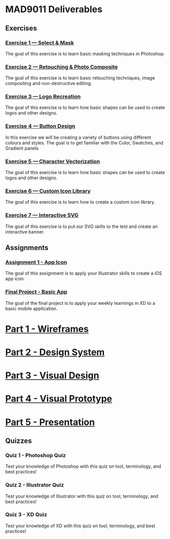 # MAD9011 Deliverables

## Exercises

### [Exercise 1 — Select & Mask](./exercises/ex-1.md)

<Badge text="Section 010: Thursday September 15, 2022 @5pm" />
<Badge text="Section 020: Wednesday September 14, 2022 @7pm" type="error" />
The goal of this exercise is to learn basic masking techniques in Photoshop.

### [Exercise 2 — Retouching & Photo Composite](./exercises/ex-2.md)

<Badge text="Section 010: Thursday September 22, 2022 @5pm" />
<Badge text="Section 020: Wednesday September 21, 2022 @7pm" type="error" />
The goal of this exercise is to learn basic retouching techniques, image compositing and non-destructive editing.

### [Exercise 3 — Logo Recreation](./exercises/ex-3.md)

<Badge text="Section 010: Thursday September 29, 2022 @5pm" />
<Badge text="Section 020: Wednesday September 28, 2022 @7pm" type="error" />
The goal of this exercise is to learn how basic shapes can be used to create logos and other designs.

### [Exercise 4 — Button Design](./exercises/ex-4.md)

<Badge text="Section 010: Thursday October 6, 2022 @5pm" />
<Badge text="Section 020: Wednesday October 5, 2022 @7pm" type="error" />
In this exercise we will be creating a variety of buttons using different colours and styles. The goal is to get familiar with the Color, Swatches, and Gradient panels

### [Exercise 5 — Character Vectorization](./exercises/ex-5.md)

<Badge text="Section 010: Thursday October 13, 2022 @5pm" />
<Badge text="Section 020: Wednesday October 12, 2022 @7pm" type="error" />
The goal of this exercise is to learn how basic shapes can be used to create logos and other designs.

### [Exercise 6 — Custom Icon Library](./exercises/ex-6.md)

<Badge text="Section 010: Thursday October 20, 2022 @5pm" />
<Badge text="Section 020: Wednesday October 19, 2022 @7pm" type="error" />
The goal of this exercise is to learn how to create a custom icon library.

### [Exercise 7 — Interactive SVG](./exercises/ex-7.md)

<Badge text="Section 010: Thursday November 3, 2022 @5pm" />
<Badge text="Section 020: Wednesday November 2, 2022 @7pm" type="error" />
The goal of this exercise is to put our SVG skills to the test and create an interactive banner.

## Assignments

### [Assignment 1 - App Icon](./assignments/assignment-1)

<Badge text="Section 010: Thursday November 3, 2022 @5pm" />
<Badge text="Section 020: Wednesday November 2, 2022 @7pm" type="error" />
The goal of this assignment is to apply your Illustrator skills to create a iOS app icon.

### [Final Project - Basic App](./assignments/assignment-3)

The goal of the final project is to apply your weekly learnings in XD to a basic mobile application.

# [Part 1 - Wireframes](./assignments/assignment-3)

<Badge text="Section 010: Thursday December 15, 2022 @5pm" />
<Badge text="Section 020: Wednesday December 14, 2022 @7pm" type="error" />

# [Part 2 - Design System](./assignments/assignment-3)

<Badge text="Section 010: Thursday December 15, 2022 @5pm" />
<Badge text="Section 020: Wednesday December 14, 2022 @7pm" type="error" />

# [Part 3 - Visual Design](./assignments/assignment-3)

<Badge text="Section 010: Thursday December 15, 2022 @5pm" />
<Badge text="Section 020: Wednesday December 14, 2022 @7pm" type="error" />

# [Part 4 - Visual Prototype](./assignments/assignment-3)

<Badge text="Section 010: Thursday December 15, 2022 @5pm" />
<Badge text="Section 020: Wednesday December 14, 2022 @7pm" type="error" />

# [Part 5 - Presentation](./assignments/assignment-3)

<Badge text="Section 010: Thursday December 15, 2022 @5pm" />
<Badge text="Section 020: Wednesday December 14, 2022 @7pm" type="error" />

## Quizzes

### Quiz 1 - Photoshop Quiz

<Badge text="Due: Friday, September 16, 2022 @ 11:59pm" />
<Badge text="Due: Friday, September 16, 2022 @ 11:59pm" type="error" />
Test your knowledge of Photoshop with this quiz on tool, terminology, and best practices!

### Quiz 2 - Illustrator Quiz

<Badge text="Due: Friday October 21, 2022 @ 11:59pm" />
<Badge text="Due: Friday October 21, 2022 @ 11:59pm" type="error" />
Test your knowledge of Illustrator with this quiz on tool, terminology, and best practices!

### Quiz 3 - XD Quiz

<Badge text="Due: Friday December 9 2022 @ 11:59pm" />
<Badge text="Due: Friday December 9, 2022 @ 11:59pm" type="error" />
Test your knowledge of XD with this quiz on tool, terminology, and best practices!
